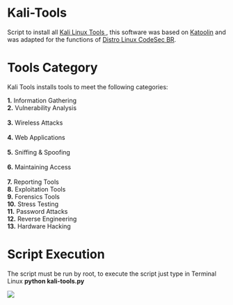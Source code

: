 # Kali-Tools

Script to install all <a href = "https://tools.kali.org/Tools-listing"> Kali Linux Tools </a>, this software was based on <a href="https://github.com/LionSec/katoolin">Katoolin</a> and was adapted for the functions of <a href="https://github.com/CodeSecBR/Distribution-CodeSecBR">Distro Linux CodeSec BR</a>.

# Tools Category

Kali Tools installs tools to meet the following categories:

<b>1.</b> Information Gathering<br>
<b>2.</b> Vulnerability Analysis<br>		
<b>3.</b> Wireless Attacks<br>				
<b>4.</b> Web Applications<br>				
<b>5.</b> Sniffing & Spoofing<br>				
<b>6.</b> Maintaining Access<br>				
<b>7.</b> Reporting Tools<br>
<b>8.</b> Exploitation Tools<br>
<b>9.</b> Forensics Tools<br>
<b>10.</b> Stress Testing<br>
<b>11.</b> Password Attacks<br>
<b>12.</b> Reverse Engineering<br>
<b>13.</b> Hardware Hacking<br>

# Script Execution

The script must be run by root, to execute the script just type in Terminal Linux <b>python kali-tools.py</b>

<img src="http://i.imgur.com/OvNLdsP.png">
